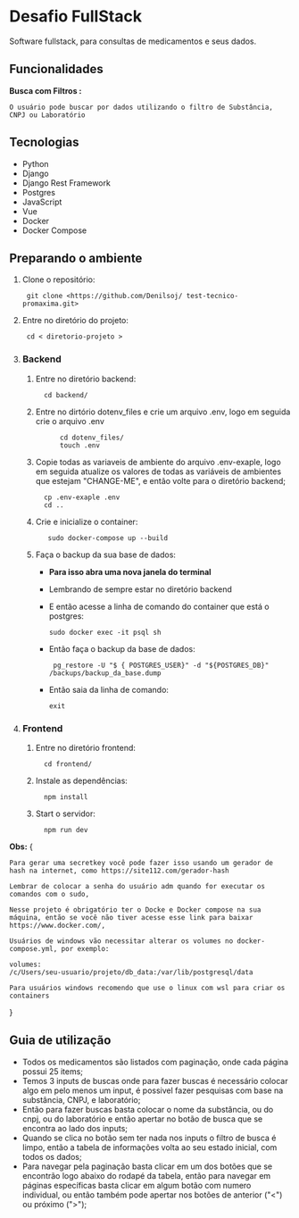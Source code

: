 # Desafio FullStack #

Software fullstack, para consultas de medicamentos e seus dados.

## Funcionalidades ##

**Busca com Filtros :**

    O usuário pode buscar por dados utilizando o filtro de Substância, CNPJ ou Laboratório

## Tecnologias ##

- Python
- Django
- Django Rest Framework
- Postgres
- JavaScript
- Vue
- Docker
- Docker Compose

## Preparando o ambiente ##

1. Clone o repositório:

        git clone <https://github.com/Denilsoj/ test-tecnico-promaxima.git>
2. Entre no diretório do projeto:

        cd < diretorio-projeto >

3. ### Backend ###

   1. Entre no diretório backend:

            cd backend/

   2. Entre no dirtório dotenv_files e crie um arquivo .env, logo em seguida crie o arquivo .env

                cd dotenv_files/  
                touch .env
                
   3. Copie todas as variaveis de ambiente do arquivo .env-exaple, logo em seguida atualize os valores de todas as variáveis de ambientes que estejam "CHANGE-ME", e então volte para o diretório backend;

            cp .env-exaple .env
            cd ..
   4. Crie e inicialize o container:

             sudo docker-compose up --build

   5. Faça o backup da sua base de dados:
      - **Para isso abra uma nova janela do terminal**
      - Lembrando de sempre estar no diretório backend
      - E então acesse a linha de comando do container que está o postgres:

            sudo docker exec -it psql sh
      - Então faça o backup da base de dados:

             pg_restore -U "$ { POSTGRES_USER}" -d "${POSTGRES_DB}" /backups/backup_da_base.dump
      - Então saia da linha de comando:
  
            exit

4. ### Frontend ##

   1. Entre no diretório frontend:

            cd frontend/

   2. Instale as dependências:

            npm install
   3. Start o servidor:

            npm run dev

**Obs:** {

    Para gerar uma secretkey você pode fazer isso usando um gerador de hash na internet, como https://site112.com/gerador-hash

    Lembrar de colocar a senha do usuário adm quando for executar os comandos com o sudo,

    Nesse projeto é obrigatório ter o Docke e Docker compose na sua máquina, então se você não tiver acesse esse link para baixar https://www.docker.com/,

    Usuários de windows vão necessitar alterar os volumes no docker-compose.yml, por exemplo:
    
    volumes:
    /c/Users/seu-usuario/projeto/db_data:/var/lib/postgresql/data

    Para usuários windows recomendo que use o linux com wsl para criar os containers

}

## Guia de utilização ##

- Todos os medicamentos são listados com paginação, onde cada página possui 25 items;
- Temos 3 inputs de buscas onde para fazer buscas é necessário colocar algo em pelo menos um input, é possivel fazer pesquisas com base na substância, CNPJ, e laboratório;
- Então para fazer buscas basta colocar o nome da substância, ou do cnpj, ou do laboratório e então apertar no botão de busca que se encontra ao lado dos inputs;
- Quando se clica no botão sem ter nada nos inputs o filtro de busca é limpo, então a tabela de informações volta ao seu estado inicial, com todos os dados;
- Para navegar pela paginação basta clicar em um dos botões que se encontrão logo abaixo do rodapé da tabela, então para navegar em páginas específicas basta clicar em algum botão com numero individual, ou então também pode apertar nos botões de anterior ("<")  ou próximo (">");
